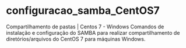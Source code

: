 # configuracao_samba_CentOS7
Compartilhamento de pastas | Centos 7 - Windows
Comandos de instalação e configuração do SAMBA para realizar compartilhamento de diretórios/arquivos do CentOS 7 para máquinas Windows.
